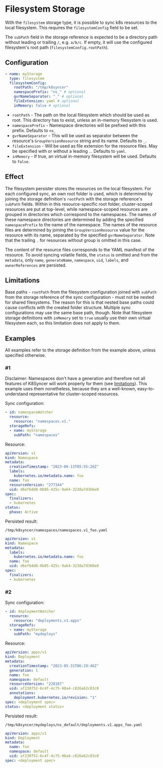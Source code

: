 # Filesystem Storage

With the `filesystem` storage type, it is possible to sync k8s resources to the local filesystem.
This requires the `filesystemConfig` field to be set.

The `subPath` field in the storage reference is expected to be a directory path without leading or trailing `/`, e.g. `a/b/c`. If empty, it will use the configured filesystem's root path (`filesystemConfig.rootPath`).

## Configuration

```yaml
- name: myStorage
  type: filesystem
  filesystemConfig:
    rootPath: "/tmp/k8syncer"
    namespacePrefix: "ns_" # optional
    gvrNameSeparator: "_" # optional
    fileExtension: yaml # optional
    inMemory: false # optional
```

- `rootPath` - The path on the local filesystem which should be used as root. This directory has to exist, unless an in-memory filesystem is used.
- `namespacePrefix` - Namespace directories will be prefixed with this prefix. Defaults to `ns_`
- `gvrNameSeparator` - This will be used as separator between the resource's `GroupVersionResource` string and its name. Defaults to `_`.
- `fileExtension` - Will be used as file extension for the resource files. May be specified with or without a leading `.`. Defaults to `yaml`.
- `inMemory` - If true, an virtual in-memory filesystem will be used. Defaults to `false`.


## Effect

The filesystem persister stores the resources on the local filesystem. For each configured sync, an own root folder is used, which is determined by joining the storage definition's `rootPath` with the storage reference's `subPath` fields. Within in this resource-specific root folder, cluster-scoped resources are put at top-level, while namespace-scoped resources are grouped in directories which correspond to the namespaces. The names of these namespace directories are determined by adding the specified `namespacePrefix` to the name of the namespace. The names of the resource files are determined by joining the `GroupVersionResource` value for the resource with its name, separated by the specified `gvrNameSeparator`. Note that the trailing `.` for resources without group is omitted in this case.

The content of the resource files corresponds to the YAML manifest of the resource. To avoid syncing volatile fields, the `status` is omitted and from the `metadata`, only `name`, `generateName`, `namespace`, `uid`, `labels`, and `ownerReferences` are persisted.


## Limitations

Base paths - `rootPath` from the filesystem configuration joined with `subPath` from the storage reference of the sync configuration - must not be nested for shared filesystems. The reason for this is that nested base paths could cause conflicts with the created folder structure. Multiple sync configurations may use the same base path, though.
Note that filesystem storage definitions with `inMemory` set to `true` usually use their own virtual filesystem each, so this limitation does not apply to them.


## Examples

All examples refer to the storage definition from the example above, unless specified otherwise.

### #1

Disclaimer: Namespaces don't have a generation and therefore not all features of K8Syncer will work properly for them (see [limitations](../../README.md#limitations)). This example uses them nonetheless, because they are a well-known, easy-to-understand representative for cluster-scoped resources.

Sync configuration:
```yaml
- id: namespaceWatcher
  resource:
    resource: "namespaces.v1."
  storageRefs:
  - name: myStorage
    subPath: "namespaces"
```

Resource:
```yaml
apiVersion: v1
kind: Namespace
metadata:
  creationTimestamp: "2023-06-13T05:55:26Z"
  labels:
    kubernetes.io/metadata.name: foo
  name: foo
  resourceVersion: "277344"
  uid: d6ef6dd8-0b85-425c-9a64-3238a7d366e0
spec:
  finalizers:
  - kubernetes
status:
  phase: Active
```

Persisted result:
```
/tmp/k8syncer/namespaces/namespaces.v1_foo.yaml
```
```yaml
apiVersion: v1
kind: Namespace
metadata:
  labels:
    kubernetes.io/metadata.name: foo
  name: foo
  uid: d6ef6dd8-0b85-425c-9a64-3238a7d366e0
spec:
  finalizers:
  - kubernetes
```

### #2

Sync configuration:
```yaml
- id: deploymentWatcher
  resource:
    resource: "deployments.v1.apps"
  storageRefs:
  - name: myStorage
    subPath: "mydeploys"
```

Resource:
```yaml
apiVersion: apps/v1
kind: Deployment
metadata:
  creationTimestamp: "2023-05-31T06:29:46Z"
  generation: 1
  name: foo
  namespace: default
  resourceVersion: "228187"
  uid: af230f52-6c4f-4c75-90a4-c826a62c03c0
  annotations:
    deployment.kubernetes.io/revision: "1"
spec: <deployment spec>
status: <deployment status>
```

Persisted result:
```
/tmp/k8syncer/mydeploys/ns_default/deployments.v1.apps_foo.yaml
```
```yaml
apiVersion: apps/v1
kind: Deployment
metadata:
  name: foo
  namespace: default
  uid: af230f52-6c4f-4c75-90a4-c826a62c03c0
spec: <deployment spec>
```

